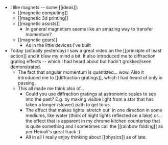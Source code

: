 - I like magnets -- some [[ideas]]:
  - [[magnetic computing]]
  - [[magnetic 3d printing]]
  - [[magnetic assists]]
    - In general magnetism seems like an amazing way to transfer momentum?
  - [[magnetic gears]]
    - As in the little devices I've built
- Today (actually yesterday) I saw a great video on the [[principle of least action]] and it blew my mind a bit. It also introduced me to diffraction grating effects -- which I had heard about but hadn't grokked/seen demonstrated.
  - The fact that angular momentum is quantized... wow. Also it introduced me to [[diffraction gratings]], which I had heard of only in passing.
  - This all made me think also of...
    - Could you use diffraction gratings at astronomic scales to see into the past? E.g. by making visible light from a star that has taken a longer (slower) path to get to us.
    - The effect that makes lights 'stretch out' in one direction in some mediums, like water (think of night lights reflected on a lake) or... the effect that is apparent in my chrome kitchen countertop that is quite something and I sometimes call the [[rainbow folding]] as per Heinali's great track :)
    - All in all I really enjoy thinking about [[physics]] as of late.
